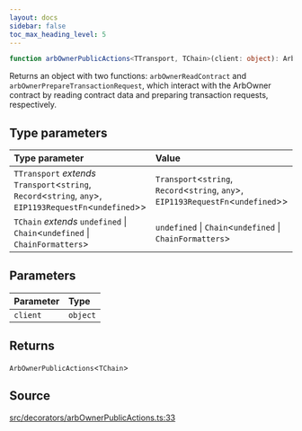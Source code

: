 ```yaml
---
layout: docs
sidebar: false
toc_max_heading_level: 5
---
```


```ts
function arbOwnerPublicActions<TTransport, TChain>(client: object): ArbOwnerPublicActions<TChain>;
```

Returns an object with two functions: `arbOwnerReadContract` and
`arbOwnerPrepareTransactionRequest`, which interact with the ArbOwner
contract by reading contract data and preparing transaction requests,
respectively.

## Type parameters

| Type parameter                                                                                                 | Value                                                                                   |
| :------------------------------------------------------------------------------------------------------------- | :-------------------------------------------------------------------------------------- |
| `TTransport` _extends_ `Transport`\<`string`, `Record`\<`string`, `any`\>, `EIP1193RequestFn`\<`undefined`\>\> | `Transport`\<`string`, `Record`\<`string`, `any`\>, `EIP1193RequestFn`\<`undefined`\>\> |
| `TChain` _extends_ `undefined` \| `Chain`\<`undefined` \| `ChainFormatters`\>                                  | `undefined` \| `Chain`\<`undefined` \| `ChainFormatters`\>                              |

## Parameters

| Parameter | Type     |
| :-------- | :------- |
| `client`  | `object` |

## Returns

`ArbOwnerPublicActions`\<`TChain`\>

## Source

[src/decorators/arbOwnerPublicActions.ts:33](https://github.com/OffchainLabs/arbitrum-orbit-sdk/blob/9d5595a042e42f7d6b9af10a84816c98ea30f330/src/decorators/arbOwnerPublicActions.ts#L33)
